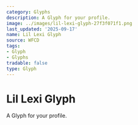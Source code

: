 ```yaml
---
category: Glyphs
description: A Glyph for your profile.
image: ../images/lil-lexi-glyph-27f3f071f1.png
last_updated: '2025-09-17'
name: Lil Lexi Glyph
source: WFCD
tags:
- Glyph
- Glyphs
tradable: false
type: Glyph
---
```


# Lil Lexi Glyph

A Glyph for your profile.

